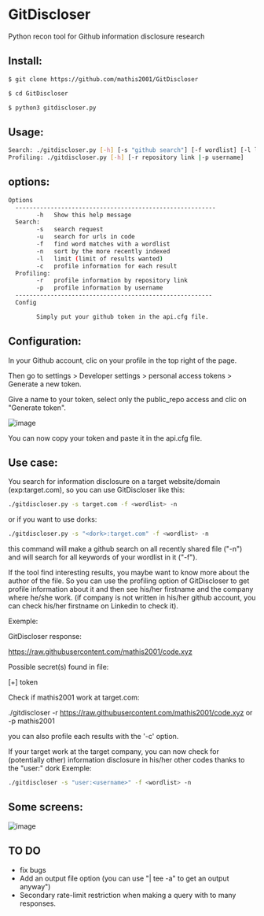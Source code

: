 # GitDiscloser
Python recon tool for Github information disclosure research

## Install:
```bash
$ git clone https://github.com/mathis2001/GitDiscloser

$ cd GitDiscloser

$ python3 gitdiscloser.py
```
## Usage:
```bash
Search: ./gitdiscloser.py [-h] [-s "github search"] [-f wordlist] [-l limit] [-u] [-n] [-c]
Profiling: ./gitdiscloser.py [-h] [-r repository link |-p username]
```
## options:
```bash
Options
  ---------------------------------------------------------
        -h   Show this help message
  Search:
        -s   search request
        -u   search for urls in code
        -f   find word matches with a wordlist
        -n   sort by the more recently indexed
        -l   limit (limit of results wanted)
        -c   profile information for each result
  Profiling:
        -r   profile information by repository link
        -p   profile information by username
  --------------------------------------------------------
  Config 

        Simply put your github token in the api.cfg file. 

```
## Configuration:

In your Github account, clic on your profile in the top right of the page.

Then go to settings > Developer settings > personal access tokens > Generate a new token.

Give a name to your token, select only the public_repo access and clic on "Generate token".

![image](https://user-images.githubusercontent.com/40497633/171192364-aa66b523-cb2f-40e4-bcf2-8b007a1ad682.png)


You can now copy your token and paste it in the api.cfg file.

## Use case:

You search for information disclosure on a target website/domain (exp:target.com), so you can use GitDiscloser like this:
```bash
./gitdiscloser.py -s target.com -f <wordlist> -n
```
or if you want to use dorks:
```bash
./gitdiscloser.py -s "<dork>:target.com" -f <wordlist> -n
```
this command will make a github search on all recently shared file ("-n") and will search for all keywords of your wordlist in it ("-f").
  
If the tool find interesting results, you maybe want to know more about the author of the file.
So you can use the profiling option of GitDiscloser to get profile information about it and then see his/her firstname and the company where he/she work. (if company is not written in his/her github account, you can check his/her firstname on Linkedin to check it).

Exemple:

GitDiscloser response:

https://raw.githubusercontent.com/mathis2001/code.xyz

Possible secret(s) found in file:

[+] token

Check if mathis2001 work at target.com:

./gitdiscloser -r https://raw.githubusercontent.com/mathis2001/code.xyz or -p mathis2001

you can also profile each results with the '-c' option.
  
If your target work at the target company, you can now check for (potentially other) information disclosure in his/her other codes thanks to the "user:" dork
Exemple:
```bash 
./gitdiscloser -s "user:<username>" -f <wordlist> -n
```
## Some screens:

![image](https://user-images.githubusercontent.com/40497633/171843426-39d00404-c76d-4883-96e5-c0832f55b026.png)


## TO DO

- fix bugs
- Add an output file option (you can use "| tee -a" to get an output anyway")
- Secondary rate-limit restriction when making a query with to many responses.
